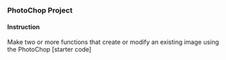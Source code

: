 ### PhotoChop Project

#### Instruction
  Make two or more functions that create or modify an existing image using the PhotoChop [starter code]
